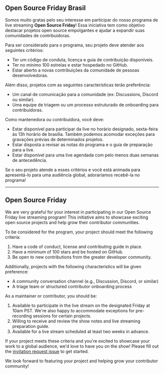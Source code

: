 ## Open Source Friday Brasil
Somos muito gratas pelo seu interesse em participar do nosso programa de live streaming **Open Source Friday**! Essa iniciativa tem como objetivo destacar projetos open source empolgantes e ajudar a expandir suas comunidades de contribuidoras.

Para ser considerado para o programa, seu projeto deve atender aos seguintes critérios:

- Ter um código de conduta, licença e guia de contribuição disponíveis.  
- Ter no mínimo 100 estrelas e estar hospedado no GitHub.  
- Estar aberto a novas contribuições da comunidade de pessoas desenvolvedoras.  

Além disso, projetos com as seguintes características terão preferência:  

- Um canal de comunicação para a comunidade (ex: Discussions, Discord ou similar).  
- Uma equipe de triagem ou um processo estruturado de onboarding para contribuidoras.  

Como mantenedora ou contribuidora, você deve:  

- Estar disponível para participar da live no horário designado, sexta-feira às 13h horário de brasília. Também podemos acomodar exceções para gravações prévias de determinados projetos.  
- Estar disposta a revisar as notas do programa e o guia de preparação para a live.  
- Estar disponível para uma live agendada com pelo menos duas semanas de antecedência.  

Se o seu projeto atende a esses critérios e você está animada para apresentá-lo para uma audiência global, adoraríamos recebê-la no programa!

---

## Open Source Friday

We are very grateful for your interest in participating in our Open Source Friday live streaming program! This initiative aims to showcase exciting open source projects and help grow their contributor communities.

To be considered for the program, your project should meet the following criteria:

1. Have a code of conduct, license and contributing guide in place.
2. Have a minimum of 100 stars and be hosted on GitHub.
3. Be open to new contributions from the greater developer community.

Additionally, projects with the following characteristics will be given preference:

- A community conversation channel (e.g., Discussion, Discord, or similar)
- A triage team or structured contributor onboarding process

As a maintainer or contributor, you should be:

1. Available to participate in the live stream on the designated Friday at 10am PST. We're also happy to accommodate exceptions for pre-recording sessions for certain projects.
2. Willing to receive and review the show notes and live streaming preparation guide.
3. Available for a live stream scheduled at least two weeks in advance.

If your project meets these criteria and you're excited to showcase your work to a global audience, we'd love to have you on the show! Please fill out the [invitation request issue](https://github.com/githubevents/open-source-friday/issues/new?template=osf-guest-invite.yml&assignees=AndreaGriffiths11%2CLadyKerr&labels=open-source%2Copen-source-friday%2Cpending%2Ctwitch) to get started.

We look forward to featuring your project and helping grow your contributor community!

